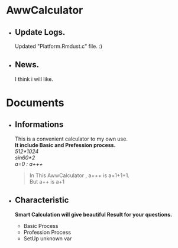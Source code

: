 # AwwCalculator  
+ ## Update Logs.  
  Updated "Platform.Rmdust.c" file.
  :)

+ ## News.  
  I think i will like.  

# Documents  
+ ## Informations
  This is a convenient calculator to my own use.  
  **It include Basic and Prefession process.**  
  _512*1024_  
  _sin60*2_  
  _a=0 : a+++_  
  > In This AwwCalculator , a+++ is a+1+1+1.  
  > But a++ is a+1  
  
+ ## Characteristic
  **Smart Calculation will give beautiful Result for your questions.**  
  - Basic Process  
  - Profession Process  
  - SetUp unknown var  
  
  
